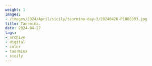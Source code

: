 ```yaml
---
weight: 1
images:
- /images/2024/April/sicily/taormina-day-3/20240426-P1080893.jpg
title: Taormina.
date: 2024-04-27
tags:
- archive
- digital
- color
- taormina
- sicily
---
```


